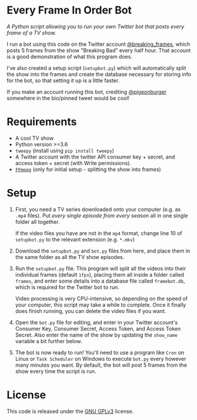 # Every Frame In Order Bot

*A Python script allowing you to run your own Twitter bot that posts every frame of a TV show.*

I run a bot using this code on the Twitter account [@breaking_frames](https://twitter.com/breaking_frames), which posts 5 frames from the show "Breaking Bad" every half hour. That account is a good demonstration of what this program does.

I've also created a setup script (`setupbot.py`) which will automatically split the show into the frames and create the database necessary for storing info for the bot, so that setting it up is a little faster.

If you make an account running this bot, crediting [@pigeonburger](https://twitter.com/pigeonburger) somewhere in the bio/pinned tweet would be cool!

# Requirements

- A cool TV show
- Python version >=3.6
- `tweepy` (install using `pip install tweepy`) 
- A Twitter account with the twitter API consumer key + secret, and access token + secret (with Write permissions).
- [`FFmpeg`](https://ffmpeg.org) (only for initial setup - splitting the show into frames)

# Setup

1. First, you need a TV series downloaded onto your computer (e.g. as `.mp4` files). Put *every single episode from every season* all in one single folder all together. 

    If the video files you have are not in the `mp4` format, change line 10 of `setupbot.py` to the relevant extension (e.g. `*.mkv`)

2. Download the `setupbot.py` and `bot.py` files from here, and place them in the same folder as all the TV show episodes.

3. Run the `setupbot.py` file. This program will split all the videos into their individual frames (default `1fps`), placing them all inside a folder called `frames`, and enter some details into a database file called `framebot.db`, which is required for the Twitter bot to run. 

    Video processing is very CPU-intensive, so depending on the speed of your computer, this script may take a while to complete. Once it finally does finish running, you can delete the video files if you want.

4. Open the `bot.py` file for editing, and enter in your Twitter account's Consumer Key, Consumer Secret, Access Token, and Access Token Secret. Also enter the name of the show by updating the `show_name` variable a bit further below.

5. The bot is now ready to run! You'll need to use a program like `Cron` on Linux or `Task Scheduler` on Windows to execute `bot.py` every however many minutes you want. By default, the bot will post 5 frames from the show every time the script is run.

# License
This code is released under the [GNU GPLv3](https://www.gnu.org/licenses/gpl-3.0.html) license. 